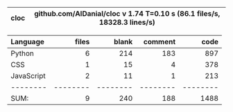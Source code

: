 cloc|github.com/AlDanial/cloc v 1.74  T=0.10 s (86.1 files/s, 18328.3 lines/s)
--- | ---

Language|files|blank|comment|code
:-------|-------:|-------:|-------:|-------:
Python|6|214|183|897
CSS|1|15|4|378
JavaScript|2|11|1|213
--------|--------|--------|--------|--------
SUM:|9|240|188|1488
